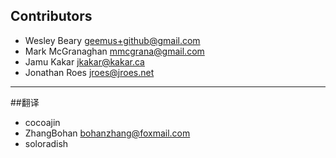 ## Contributors

* Wesley Beary <geemus+github@gmail.com>
* Mark McGranaghan <mmcgrana@gmail.com>
* Jamu Kakar <jkakar@kakar.ca>
* Jonathan Roes <jroes@jroes.net>

----

##翻译
* cocoajin
* ZhangBohan <bohanzhang@foxmail.com>
* soloradish

